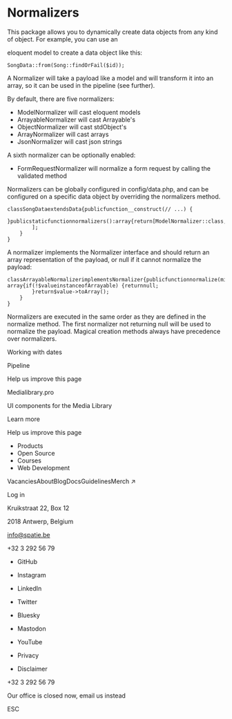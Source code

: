 # Normalizers

This package allows you to dynamically create data objects from any kind of object. For example, you can use an

eloquent model to create a data object like this:

```
SongData::from(Song::findOrFail($id));
```

A Normalizer will take a payload like a model and will transform it into an array, so it can be used in the pipeline (see further).

By default, there are five normalizers:

- ModelNormalizer will cast eloquent models
- ArrayableNormalizer will cast Arrayable's
- ObjectNormalizer will cast stdObject's
- ArrayNormalizer will cast arrays
- JsonNormalizer will cast json strings

A sixth normalizer can be optionally enabled:

- FormRequestNormalizer will normalize a form request by calling the validated method

Normalizers can be globally configured in config/data.php, and can be configured on a specific data object by overriding the normalizers method.

```
classSongDataextendsData{publicfunction__construct(// ...) {
    }publicstaticfunctionnormalizers():array{return[ModelNormalizer::class,ArrayableNormalizer::class,ObjectNormalizer::class,ArrayNormalizer::class,JsonNormalizer::class,
        ];
    }
}
```

A normalizer implements the Normalizer interface and should return an array representation of the payload, or null if it cannot normalize the payload:

```
classArrayableNormalizerimplementsNormalizer{publicfunctionnormalize(mixed$value):?array{if(!$valueinstanceofArrayable) {returnnull;
        }return$value->toArray();
    }
}
```

Normalizers are executed in the same order as they are defined in the normalize method. The first normalizer not returning null will be used to normalize the payload. Magical creation methods always have precedence over normalizers.

Working with dates

Pipeline

Help us improve this page

Medialibrary.pro

UI components for the Media Library

Learn more

Help us improve this page

- Products
- Open Source
- Courses
- Web Development

VacanciesAboutBlogDocsGuidelinesMerch ↗

Log in

Kruikstraat 22, Box 12

2018 Antwerp, Belgium

info@spatie.be

+32 3 292 56 79

- GitHub
- Instagram
- LinkedIn
- Twitter
- Bluesky
- Mastodon
- YouTube

- Privacy
- Disclaimer

+32 3 292 56 79

Our office is closed now, email us instead

ESC